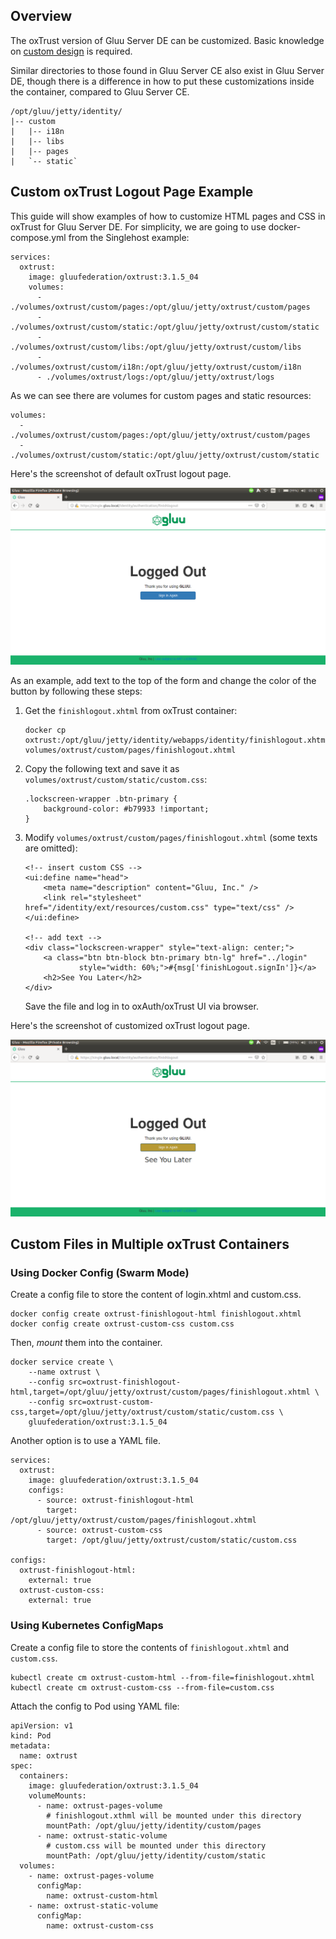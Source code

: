 ## Overview

The oxTrust version of Gluu Server DE can be customized. Basic knowledge on [custom design](https://gluu.org/docs/ce/3.1.5/operation/custom-design/) is required.

Similar directories to those found in Gluu Server CE also exist in Gluu Server DE, though there is a difference in how to put these customizations inside the container, compared to Gluu Server CE.

    /opt/gluu/jetty/identity/
    |-- custom
    |   |-- i18n
    |   |-- libs
    |   |-- pages
    |   `-- static`

## Custom oxTrust Logout Page Example

This guide will show examples of how to customize HTML pages and CSS in oxTrust for Gluu Server DE. For simplicity, we are going to use docker-compose.yml from the Singlehost example:

    services:
      oxtrust:
        image: gluufederation/oxtrust:3.1.5_04
        volumes:
          - ./volumes/oxtrust/custom/pages:/opt/gluu/jetty/oxtrust/custom/pages
          - ./volumes/oxtrust/custom/static:/opt/gluu/jetty/oxtrust/custom/static
          - ./volumes/oxtrust/custom/libs:/opt/gluu/jetty/oxtrust/custom/libs
          - ./volumes/oxtrust/custom/i18n:/opt/gluu/jetty/oxtrust/custom/i18n
          - ./volumes/oxtrust/logs:/opt/gluu/jetty/oxtrust/logs

As we can see there are volumes for custom pages and static resources:

    volumes:
      - ./volumes/oxtrust/custom/pages:/opt/gluu/jetty/oxtrust/custom/pages
      - ./volumes/oxtrust/custom/static:/opt/gluu/jetty/oxtrust/custom/static

Here's the screenshot of default oxTrust logout page.

![Screenshot](../img/oxtrust-default-logout.png)

As an example, add text to the top of the form and change the color of the button by following these steps:

1.  Get the `finishlogout.xhtml` from oxTrust container:

        docker cp oxtrust:/opt/gluu/jetty/identity/webapps/identity/finishlogout.xhtml volumes/oxtrust/custom/pages/finishlogout.xhtml

1.  Copy the following text and save it as `volumes/oxtrust/custom/static/custom.css`:

        .lockscreen-wrapper .btn-primary {
            background-color: #b79933 !important;
        }

1.  Modify `volumes/oxtrust/custom/pages/finishlogout.xhtml` (some texts are omitted):

        <!-- insert custom CSS -->
        <ui:define name="head">
            <meta name="description" content="Gluu, Inc." />
            <link rel="stylesheet" href="/identity/ext/resources/custom.css" type="text/css" />
        </ui:define>

        <!-- add text -->
        <div class="lockscreen-wrapper" style="text-align: center;">
            <a class="btn btn-block btn-primary btn-lg" href="../login"
                    style="width: 60%;">#{msg['finishLogout.signIn']}</a>
            <h2>See You Later</h2>
        </div>


    Save the file and log in to oxAuth/oxTrust UI via browser.

Here's the screenshot of customized oxTrust logout page.

![Screenshot](../img/oxtrust-custom-logout.png)

## Custom Files in Multiple oxTrust Containers

### Using Docker Config (Swarm Mode)

Create a config file to store the content of login.xhtml and custom.css.

    docker config create oxtrust-finishlogout-html finishlogout.xhtml
    docker config create oxtrust-custom-css custom.css

Then, _mount_ them into the container.

    docker service create \
        --name oxtrust \
        --config src=oxtrust-finishlogout-html,target=/opt/gluu/jetty/oxtrust/custom/pages/finishlogout.xhtml \
        --config src=oxtrust-custom-css,target=/opt/gluu/jetty/oxtrust/custom/static/custom.css \
        gluufederation/oxtrust:3.1.5_04

Another option is to use a YAML file.

    services:
      oxtrust:
        image: gluufederation/oxtrust:3.1.5_04
        configs:
          - source: oxtrust-finishlogout-html
            target: /opt/gluu/jetty/oxtrust/custom/pages/finishlogout.xhtml
          - source: oxtrust-custom-css
            target: /opt/gluu/jetty/oxtrust/custom/static/custom.css

    configs:
      oxtrust-finishlogout-html:
        external: true
      oxtrust-custom-css:
        external: true

### Using Kubernetes ConfigMaps

Create a config file to store the contents of `finishlogout.xhtml` and `custom.css`.

    kubectl create cm oxtrust-custom-html --from-file=finishlogout.xhtml
    kubectl create cm oxtrust-custom-css --from-file=custom.css

Attach the config to Pod using YAML file:

    apiVersion: v1
    kind: Pod
    metadata:
      name: oxtrust
    spec:
      containers:
        image: gluufederation/oxtrust:3.1.5_04
        volumeMounts:
          - name: oxtrust-pages-volume
            # finishlogout.xthml will be mounted under this directory
            mountPath: /opt/gluu/jetty/identity/custom/pages
          - name: oxtrust-static-volume
            # custom.css will be mounted under this directory
            mountPath: /opt/gluu/jetty/identity/custom/static
      volumes:
        - name: oxtrust-pages-volume
          configMap:
            name: oxtrust-custom-html
        - name: oxtrust-static-volume
          configMap:
            name: oxtrust-custom-css

